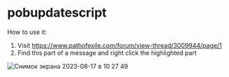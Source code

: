 # pobupdatescript

How to use it:
1. Visit https://www.pathofexile.com/forum/view-thread/3009944/page/1
2. Find this part of a message and right click the highlighted part
   
![Снимок экрана 2023-08-17 в 10 27 49](https://github.com/sadnessReigns/pobupdatescript/assets/34507247/3e48e245-74d7-4e51-9407-b655006e76a1)
